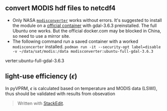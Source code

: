 ## convert MODIS hdf files to netcdf4
- Only NASA [`modisconverter`](https://github.com/nasa/modisconverter/tree/main) works without errors.  It's suggested to install the module on a [official container](https://hub.docker.com/r/osgeo/gdal/tags) with gdal-3.6.3 preinstalled. The full Ubuntu one works. But the official docker.com may be blocked in China, so need to use a mirror site.
- The following command run a saved container with a worked `modisconcerter` installed.
`podman run -it --security-opt label=disable -v ~/data/sat/modis:/data modisconverter:ubuntu-full-gdal-3.6.3`

verter:ubuntu-full-gdal-3.6.3



## light-use efficiency ($\epsilon$)
In pyVPRM, $\epsilon$ is calculated based on temperature and MODIS data (LSWI), thus should be validated with results from obsevation 
> Written with [StackEdit](https://stackedit.io/).
<!--stackedit_data:
eyJoaXN0b3J5IjpbNDQ0ODgwNDI1LC0xMDY3MjE2NDY5XX0=
-->